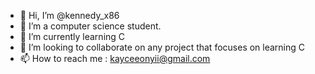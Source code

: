 - 👋 Hi, I’m @kennedy_x86
- 👀 I’m a computer science student. 
- 🌱 I’m currently learning C
- 💞️ I’m looking to collaborate on any project that focuses on learning C
- 📫 How to reach me : kayceeonyii@gmail.com

<!---
kennedy-github/kennedy-github is a ✨ special ✨ repository because its `README.md` (this file) appears on your GitHub profile.
You can click the Preview link to take a look at your changes.
--->
